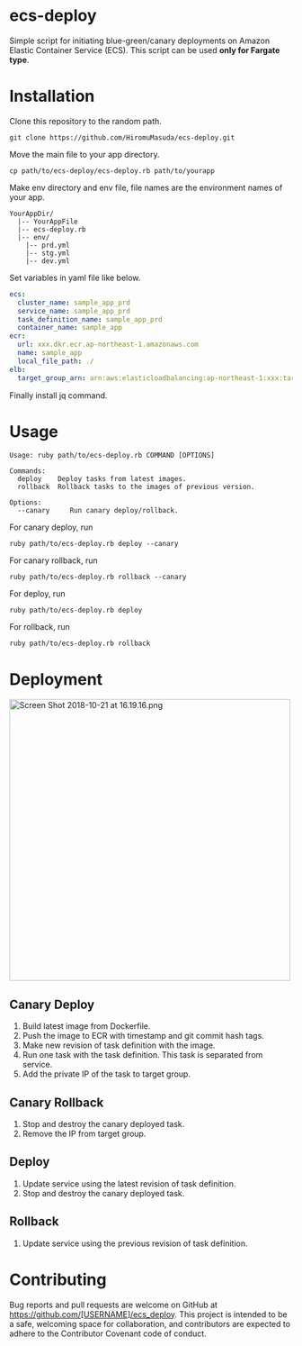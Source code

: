 # ecs-deploy
Simple script for initiating blue-green/canary deployments on Amazon Elastic Container Service (ECS). This script can be used **only for Fargate type**.

# Installation

Clone this repository to the random path.

```
git clone https://github.com/HiromuMasuda/ecs-deploy.git
```

Move the main file to your app directory.

```
cp path/to/ecs-deploy/ecs-deploy.rb path/to/yourapp
```

Make env directory and env file, file names are the environment names of your app.

```
YourAppDir/
  |-- YourAppFile
  |-- ecs-deploy.rb
  |-- env/
    |-- prd.yml
    |-- stg.yml
    |-- dev.yml
```

Set variables in yaml file like below.

```yaml
ecs:
  cluster_name: sample_app_prd
  service_name: sample_app_prd
  task_definition_name: sample_app_prd
  container_name: sample_app
ecr:
  url: xxx.dkr.ecr.ap-northeast-1.amazonaws.com
  name: sample_app
  local_file_path: ./
elb:
  target_group_arn: arn:aws:elasticloadbalancing:ap-northeast-1:xxx:targetgroup/xxx/xxx
```

Finally install jq command.


# Usage

```
Usage: ruby path/to/ecs-deploy.rb COMMAND [OPTIONS]

Commands:
  deploy    Deploy tasks from latest images.
  rollback  Rollback tasks to the images of previous version.

Options:
  --canary     Run canary deploy/rollback.
```

For canary deploy, run

```
ruby path/to/ecs-deploy.rb deploy --canary
```

For canary rollback, run

```
ruby path/to/ecs-deploy.rb rollback --canary
```

For deploy, run

```
ruby path/to/ecs-deploy.rb deploy
```

For rollback, run

```
ruby path/to/ecs-deploy.rb rollback
```

# Deployment

<img width="500" alt="Screen Shot 2018-10-21 at 16.19.16.png" src="https://qiita-image-store.s3.amazonaws.com/0/108729/7714b409-bce1-7276-3a43-1d3cfe8500c2.png">

## Canary Deploy

1. Build latest image from Dockerfile.
2. Push the image to ECR with timestamp and git commit hash tags.
3. Make new revision of task definition with the image.
4. Run one task with the task definition. This task is separated from service.
5. Add the private IP of the task to target group.

## Canary Rollback

1. Stop and destroy the canary deployed task.
2. Remove the IP from target group.

## Deploy

1. Update service using the latest revision of task definition.
2. Stop and destroy the canary deployed task.

## Rollback

1. Update service using the previous revision of task definition.

# Contributing
Bug reports and pull requests are welcome on GitHub at https://github.com/[USERNAME]/ecs_deploy. This project is intended to be a safe, welcoming space for collaboration, and contributors are expected to adhere to the Contributor Covenant code of conduct.
